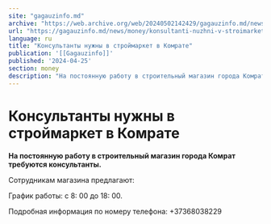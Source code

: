 ```yaml
---
site: "gagauzinfo.md"
archive: "https://web.archive.org/web/20240502142429/gagauzinfo.md/news/money/konsultanti-nuzhni-v-stroimarket-v-komrate"
url: "https://gagauzinfo.md/news/money/konsultanti-nuzhni-v-stroimarket-v-komrate"
language: ru
title: "Консультанты нужны в строймаркет в Комрате"
publication: '[[Gagauzinfo]]'
published: '2024-04-25'
section: money
description: "На постоянную работу в строительный магазин города Комрат требуются консультанты."
---
```


# Консультанты нужны в строймаркет в Комрате

**На постоянную работу в строительный магазин города Комрат требуются консультанты.**

Сотрудникам магазина предлагают:

График работы: с 8: 00 до 18: 00.

Подробная информация по номеру телефона: +37368038229